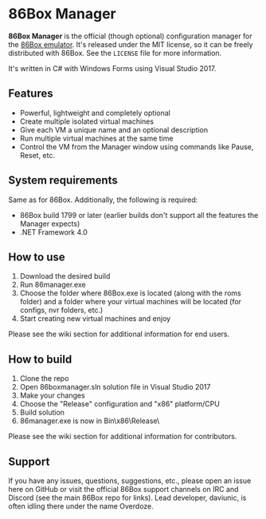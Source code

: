 # 86Box Manager
**86Box Manager** is the official (though optional) configuration manager for the [86Box emulator](https://github.com/86Box/86Box). It's released under the MIT license, so it can be freely distributed with 86Box. See the `LICENSE` file for more information.

It's written in C# with Windows Forms using Visual Studio 2017.

## Features
* Powerful, lightweight and completely optional
* Create multiple isolated virtual machines
* Give each VM a unique name and an optional description
* Run multiple virtual machines at the same time
* Control the VM from the Manager window using commands like Pause, Reset, etc.

## System requirements
Same as for 86Box. Additionally, the following is required:  

* 86Box build 1799 or later (earlier builds don't support all the features the Manager expects)
* .NET Framework 4.0

## How to use

1. Download the desired build
2. Run 86manager.exe
3. Choose the folder where 86Box.exe is located (along with the roms folder) and a folder where your virtual machines will be located (for configs, nvr folders, etc.)
4. Start creating new virtual machines and enjoy

Please see the wiki section for additional information for end users.

## How to build

1. Clone the repo
2. Open 86boxmanager.sln solution file in Visual Studio 2017
3. Make your changes
4. Choose the "Release" configuration and "x86" platform/CPU
5. Build solution
6. 86manager.exe is now in Bin\x86\Release\

Please see the wiki section for additional information for contributors.

## Support
If you have any issues, questions, suggestions, etc., please open an issue here on GitHub or visit the official 86Box support channels on IRC and Discord (see the main 86Box repo for links). Lead developer, daviunic, is often idling there under the name Overdoze.

